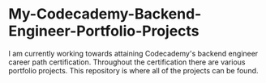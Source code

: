 # My-Codecademy-Backend-Engineer-Portfolio-Projects
I am currently working towards attaining Codecademy's backend engineer career path certification. Throughout the certification there are various portfolio projects. This repository is where all of the projects can be found.
